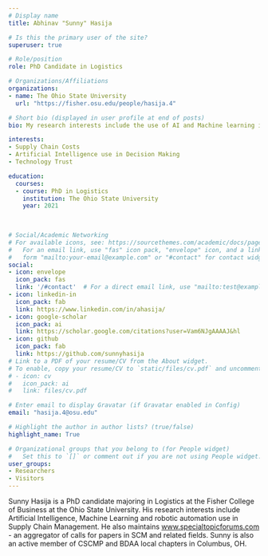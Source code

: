 ```yaml
---
# Display name
title: Abhinav "Sunny" Hasija

# Is this the primary user of the site?
superuser: true

# Role/position
role: PhD Candidate in Logistics

# Organizations/Affiliations
organizations:
- name: The Ohio State University
  url: "https://fisher.osu.edu/people/hasija.4"

# Short bio (displayed in user profile at end of posts)
bio: My research interests include the use of AI and Machine learning in Supply Chain Decision Making.

interests:
- Supply Chain Costs
- Artificial Intelligence use in Decision Making
- Technology Trust

education:
  courses:
  - course: PhD in Logistics
    institution: The Ohio State University
    year: 2021
 
 

# Social/Academic Networking
# For available icons, see: https://sourcethemes.com/academic/docs/page-builder/#icons
#   For an email link, use "fas" icon pack, "envelope" icon, and a link in the
#   form "mailto:your-email@example.com" or "#contact" for contact widget.
social:
- icon: envelope
  icon_pack: fas
  link: '/#contact'  # For a direct email link, use "mailto:test@example.org".
- icon: linkedin-in
  icon_pack: fab
  link: https://www.linkedin.com/in/ahasija/ 
- icon: google-scholar
  icon_pack: ai
  link: https://scholar.google.com/citations?user=Vam6NJgAAAAJ&hl
- icon: github
  icon_pack: fab
  link: https://github.com/sunnyhasija
# Link to a PDF of your resume/CV from the About widget.
# To enable, copy your resume/CV to `static/files/cv.pdf` and uncomment the lines below.
# - icon: cv
#   icon_pack: ai
#   link: files/cv.pdf

# Enter email to display Gravatar (if Gravatar enabled in Config)
email: "hasija.4@osu.edu"

# Highlight the author in author lists? (true/false)
highlight_name: True

# Organizational groups that you belong to (for People widget)
#   Set this to `[]` or comment out if you are not using People widget.
user_groups:
- Researchers
- Visitors
---
```


Sunny Hasija is a PhD candidate majoring in Logistics at the Fisher College of Business at the Ohio State University. His research interests include Artificial Intelligence, Machine Learning and robotic automation use in Supply Chain Management. He also maintains www.specialtopicforums.com - an aggregator of calls for papers in SCM and related fields. Sunny is also an active member of CSCMP and BDAA local chapters in Columbus, OH. 
